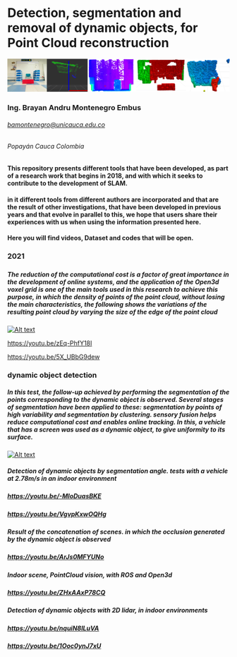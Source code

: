 # Detection, segmentation and removal of dynamic objects, for Point Cloud reconstruction
![GitHub Brillante](https://github.com/MAB1144-Python/Document/blob/main/encabezado%20(2).jpg)
### Ing. Brayan Andru Montenegro Embus
###### bamontenegro@unicauca.edu.co
###### Popayán Cauca Colombia
#### This repository presents different tools that have been developed, as part of a research work that begins in 2018, and with which it seeks to contribute to the development of SLAM.
#### in it different tools from different authors are incorporated and that are the result of other investigations, that have been developed in previous years and that evolve in parallel to this, we hope that users share their experiences with us when using the information presented here.
#### Here you will find videos, Dataset and codes that will be open.




### 2021
###
##### The reduction of the computational cost is a factor of great importance in the development of online systems, and the application of the Open3d voxel grid is one of the main tools used in this research to achieve this purpose, in which the density of points of the point cloud, without losing the main characteristics, the following shows the variations of the resulting point cloud by varying the size of the edge of the point cloud


[![Alt text](https://img.youtube.com/vi/XZk9sxO4lmw/0.jpg)](https://youtu.be/XZk9sxO4lmw)

https://youtu.be/zEq-PhfY18I

https://youtu.be/5X_UBbG9dew

### dynamic object detection
##### In this test, the follow-up achieved by performing the segmentation of the points corresponding to the dynamic object is observed. Several stages of segmentation have been applied to these: segmentation by points of high variability and segmentation by clustering. sensory fusion helps reduce computational cost and enables online tracking. In this, a vehicle that has a screen was used as a dynamic object, to give uniformity to its surface.

[![Alt text](https://img.youtube.com/vi/mtzcu8xpaXk/0.jpg)](https://youtu.be/mtzcu8xpaXk)

##### Detection of dynamic objects by segmentation angle. tests with a vehicle at 2.78m/s in an indoor environment
##### https://youtu.be/-MIoDuasBKE
##### https://youtu.be/VgvpKxwOQHg
##### Result of the concatenation of scenes. in which the occlusion generated by the dynamic object is observed
##### https://youtu.be/ArJs0MFYUNo
##### Indoor scene, PointCloud vision, with ROS and Open3d
##### https://youtu.be/ZHxAAxP78CQ
##### Detection of dynamic objects with 2D lidar, in indoor environments
##### https://youtu.be/nquiN8ILuVA
##### https://youtu.be/1Ooc0ynJ7xU
